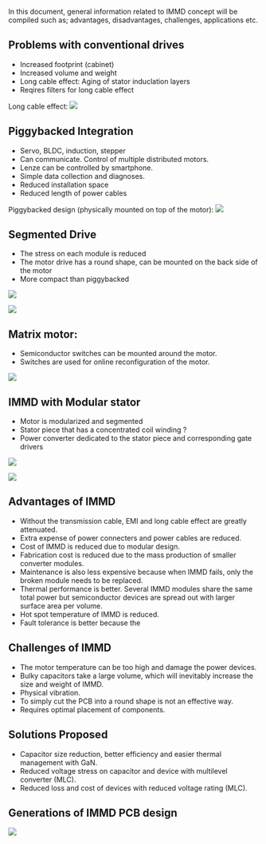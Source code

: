 In this document, general information related to IMMD concept will be compiled such as; advantages, disadvantages, challenges, applications etc.

## Problems with conventional drives
* Increased footprint (cabinet)
* Increased volume and weight
* Long cable effect: Aging of stator induclation layers
* Reqires filters for long cable effect

Long cable effect:
![](./images/general/longcable.png)

## Piggybacked Integration
* Servo, BLDC, induction, stepper
* Can communicate. Control of multiple distributed motors.
* Lenze can be controlled by smartphone.
* Simple data collection and diagnoses.
* Reduced installation space
* Reduced length of power cables

Piggybacked design (physically mounted on top of the motor):
![](./images/general/examples.png)

## Segmented Drive
* The stress on each module is reduced
* The motor drive has a round shape, can be mounted on the back side of the motor
* More compact than piggybacked

![](./images/general/segmentedIMMD1.png)

![](./images/general/segmentedIMMD2.png)

## Matrix motor:
* Semiconductor switches can be
mounted around the motor.
* Switches are used for online reconfiguration of the motor.

![](./images/general/matrix_motor.png)

## IMMD with Modular stator
* Motor is modularized and segmented
* Stator piece that has a concentrated coil winding ?
* Power converter dedicated to the stator piece and corresponding gate drivers

![](./images/general/immd1.png)

![](./images/general/immd2.png)

## Advantages of IMMD
* Without the transmission cable, EMI and long cable effect are greatly attenuated.
* Extra expense of power connecters and power cables are reduced.
* Cost of IMMD is reduced due to modular design.
* Fabrication cost is reduced due to the mass production of smaller converter modules.
* Maintenance is also less expensive because when IMMD fails, only the broken module needs to be replaced.
* Thermal performance is better. Several IMMD modules share the same total power but semiconductor devices are spread out with larger surface area per volume.
* Hot spot temperature of IMMD is reduced.
* Fault tolerance is better because the

## Challenges of IMMD
* The motor temperature can be too high and damage the power devices.
* Bulky capacitors take a large volume, which will inevitably increase the size and weight of IMMD.
* Physical vibration.
* To simply cut the PCB into a round shape is not an effective way.
* Requires optimal placement of components.

## Solutions Proposed
* Capacitor size reduction, better efficiency and easier thermal management with GaN.
* Reduced voltage stress on capacitor and device with multilevel converter (MLC).
* Reduced loss and cost of devices with reduced voltage rating (MLC).

## Generations of IMMD PCB design
![](./images/general/pcb.png)
